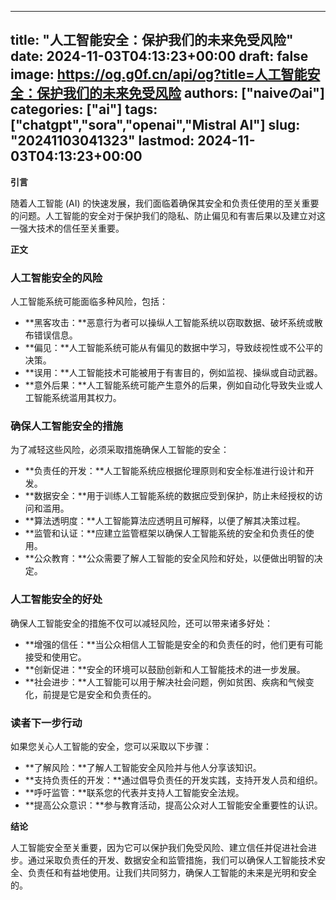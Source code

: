 
---
title: "人工智能安全：保护我们的未来免受风险"
date: 2024-11-03T04:13:23+00:00
draft: false
image: https://og.g0f.cn/api/og?title=人工智能安全：保护我们的未来免受风险
authors: ["naiveのai"]
categories: ["ai"]
tags: ["chatgpt","sora","openai","Mistral AI"]
slug: "20241103041323"
lastmod: 2024-11-03T04:13:23+00:00
---
**引言**

随着人工智能 (AI) 的快速发展，我们面临着确保其安全和负责任使用的至关重要的问题。人工智能的安全对于保护我们的隐私、防止偏见和有害后果以及建立对这一强大技术的信任至关重要。

**正文**

### 人工智能安全的风险

人工智能系统可能面临多种风险，包括：

- **黑客攻击：**恶意行为者可以操纵人工智能系统以窃取数据、破坏系统或散布错误信息。
- **偏见：**人工智能系统可能从有偏见的数据中学习，导致歧视性或不公平的决策。
- **误用：**人工智能技术可能被用于有害目的，例如监视、操纵或自动武器。
- **意外后果：**人工智能系统可能产生意外的后果，例如自动化导致失业或人工智能系统滥用其权力。

### 确保人工智能安全的措施

为了减轻这些风险，必须采取措施确保人工智能的安全：

- **负责任的开发：**人工智能系统应根据伦理原则和安全标准进行设计和开发。
- **数据安全：**用于训练人工智能系统的数据应受到保护，防止未经授权的访问和滥用。
- **算法透明度：**人工智能算法应透明且可解释，以便了解其决策过程。
- **监管和认证：**应建立监管框架以确保人工智能系统的安全和负责任的使用。
- **公众教育：**公众需要了解人工智能的安全风险和好处，以便做出明智的决定。

### 人工智能安全的好处

确保人工智能安全的措施不仅可以减轻风险，还可以带来诸多好处：

- **增强的信任：**当公众相信人工智能是安全的和负责任的时，他们更有可能接受和使用它。
- **创新促进：**安全的环境可以鼓励创新和人工智能技术的进一步发展。
- **社会进步：**人工智能可以用于解决社会问题，例如贫困、疾病和气候变化，前提是它是安全和负责任的。

### 读者下一步行动

如果您关心人工智能的安全，您可以采取以下步骤：

- **了解风险：**了解人工智能安全风险并与他人分享该知识。
- **支持负责任的开发：**通过倡导负责任的开发实践，支持开发人员和组织。
- **呼吁监管：**联系您的代表并支持人工智能安全法规。
- **提高公众意识：**参与教育活动，提高公众对人工智能安全重要性的认识。

**结论**

人工智能安全至关重要，因为它可以保护我们免受风险、建立信任并促进社会进步。通过采取负责任的开发、数据安全和监管措施，我们可以确保人工智能技术安全、负责任和有益地使用。让我们共同努力，确保人工智能的未来是光明和安全的。